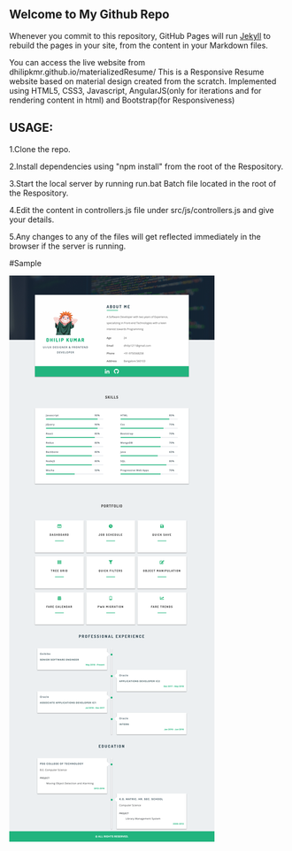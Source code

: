 ## Welcome to My Github Repo
Whenever you commit to this repository, GitHub Pages will run [Jekyll](https://jekyllrb.com/) to rebuild the pages in your site, from the content in your Markdown files.

You can access the live website from dhilipkmr.github.io/materializedResume/
This is a Responsive Resume website based on material design created from the scratch.
Implemented using HTML5, CSS3, Javascript, AngularJS(only for iterations and for rendering content in html) and Bootstrap(for Responsiveness)

## USAGE:
1.Clone the repo.

2.Install dependencies using "npm install" from the root of the Respository.

3.Start the local server by running run.bat Batch file located in the root of the Respository.

4.Edit the content in controllers.js file under src/js/controllers.js and give your details.

5.Any changes to any of the files will get reflected immediately in the browser if the server is running.

#Sample

![alt Resume sample](https://github.com/dhilipkmr/webapp-samples/blob/master/images/resume/resume.png)
